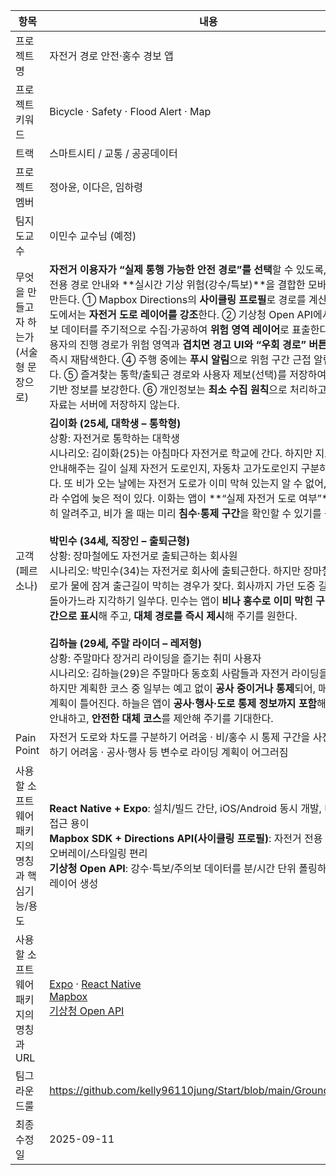 | 항목 | 내용 |
|---|---|
| 프로젝트명 | 자전거 경로 안전·홍수 경보 앱 |
| 프로젝트 키워드 | Bicycle · Safety · Flood Alert · Map |
| 트랙 | 스마트시티 / 교통 / 공공데이터 |
| 프로젝트 멤버 | 정아윤, 이다은, 임하령 |
| 팀지도교수 | 이민수 교수님 (예정) |
| 무엇을 만들고자 하는가 (서술형 문장으로) | **자전거 이용자가 “실제 통행 가능한 안전 경로”를 선택**할 수 있도록, 자전거 전용 경로 안내와 **실시간 기상 위험(강수/특보)**을 결합한 모바일 앱을 만든다. ① Mapbox Directions의 **사이클링 프로필**로 경로를 계산하고, 지도에서는 **자전거 도로 레이어를 강조**한다. ② 기상청 Open API에서 강수/특보 데이터를 주기적으로 수집·가공하여 **위험 영역 레이어**로 표출한다. ③ 사용자의 진행 경로가 위험 영역과 **겹치면 경고 UI와 “우회 경로” 버튼**을 제공해 즉시 재탐색한다. ④ 주행 중에는 **푸시 알림**으로 위험 구간 근접 알림을 보낸다. ⑤ 즐겨찾는 통학/출퇴근 경로와 사용자 제보(선택)를 저장하여 커뮤니티 기반 정보를 보강한다. ⑥ 개인정보는 **최소 수집 원칙**으로 처리하고, 위치 원자료는 서버에 저장하지 않는다. |
| 고객 (페르소나) | **김이화 (25세, 대학생 – 통학형)**<br>상황: 자전거로 통학하는 대학생<br>시나리오: 김이화(25)는 아침마다 자전거로 학교에 간다. 하지만 지도 앱에서 안내해주는 길이 실제 자전거 도로인지, 자동차 고가도로인지 구분하기 힘들다. 또 비가 오는 날에는 자전거 도로가 이미 막혀 있는지 알 수 없어, 돌아가느라 수업에 늦은 적이 있다. 이화는 앱이 **“실제 자전거 도로 여부”**를 명확히 알려주고, 비가 올 때는 미리 **침수·통제 구간**을 확인할 수 있기를 원한다.<br><br>**박민수 (34세, 직장인 – 출퇴근형)**<br>상황: 장마철에도 자전거로 출퇴근하는 회사원<br>시나리오: 박민수(34)는 자전거로 회사에 출퇴근한다. 하지만 장마철이면 도로가 물에 잠겨 출근길이 막히는 경우가 잦다. 회사까지 가던 도중 길이 끊기면 돌아가느라 지각하기 일쑤다. 민수는 앱이 **비나 홍수로 이미 막힌 구간을 실시간으로 표시**해 주고, **대체 경로를 즉시 제시**해 주기를 원한다.<br><br>**김하늘 (29세, 주말 라이더 – 레저형)**<br>상황: 주말마다 장거리 라이딩을 즐기는 취미 사용자<br>시나리오: 김하늘(29)은 주말마다 동호회 사람들과 자전거 라이딩을 즐긴다. 하지만 계획한 코스 중 일부는 예고 없이 **공사 중이거나 통제**되어, 매번 라이딩 계획이 틀어진다. 하늘은 앱이 **공사·행사·도로 통제 정보까지 포함**해서 경로를 안내하고, **안전한 대체 코스**를 제안해 주기를 기대한다. |
| Pain Point | 자전거 도로와 차도를 구분하기 어려움 · 비/홍수 시 통제 구간을 사전에 확인하기 어려움 · 공사·행사 등 변수로 라이딩 계획이 어그러짐 |
| 사용할 소프트웨어 패키지의 명칭과 핵심기능/용도 | **React Native + Expo**: 설치/빌드 간단, iOS/Android 동시 개발, 네이티브 접근 용이<br>**Mapbox SDK + Directions API(사이클링 프로필)**: 자전거 전용 경로 지원, 오버레이/스타일링 편리<br>**기상청 Open API**: 강수·특보/주의보 데이터를 분/시간 단위 폴링하여 위험 레이어 생성 |
| 사용할 소프트웨어 패키지의 명칭과 URL | [Expo](https://expo.dev/) · [React Native](https://reactnative.dev/)<br>[Mapbox](https://www.mapbox.com/)<br>[기상청 Open API](https://data.kma.go.kr/) |
| 팀그라운드룰 | https://github.com/kelly96110jung/Start/blob/main/GroundRule.md |
| 최종수정일 | 2025-09-11 |
